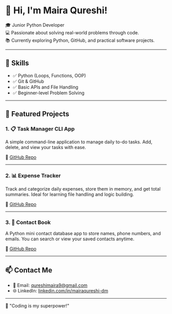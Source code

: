 # 👋 Hi, I'm Maira Qureshi!

🎓 Junior Python Developer  
💻 Passionate about solving real-world problems through code.  
📚 Currently exploring Python, GitHub, and practical software projects.

---

## 🧠 Skills

- ✅ Python (Loops, Functions, OOP)
- ✅ Git & GitHub
- ✅ Basic APIs and File Handling
- ✅ Beginner-level Problem Solving

---

## 🚀 Featured Projects

### 1. 📋 Task Manager CLI App
A simple command-line application to manage daily to-do tasks. Add, delete, and view your tasks with ease.

🔗 [GitHub Repo](https://github.com/Maira0418/task-manager)

---

### 2. 📊 Expense Tracker
Track and categorize daily expenses, store them in memory, and get total summaries. Ideal for learning file handling and logic building.

🔗 [GitHub Repo](https://github.com/Maira0418/expense_tracker)

---

### 3. 📮 Contact Book
A Python mini contact database app to store names, phone numbers, and emails. You can search or view your saved contacts anytime.

🔗 [GitHub Repo](https://github.com/Maira0418/contact-book)

---

## 📫 Contact Me

- 📧 Email: qureshimaira9@gmail.com  
- 🌐 LinkedIn: [linkedin.com/in/mairaqureshi-dm](https://linkedin.com/in/mairaqureshi-dm)

---

🌟 "Coding is my superpower!"
